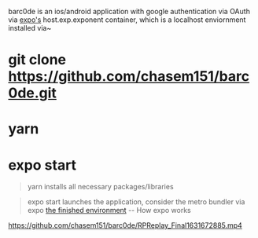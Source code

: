 barc0de is an ios/android application with google authentication via OAuth via [expo's](https://docs.expo.dev/) host.exp.exponent container, which is a localhost enviornment installed via~
# git clone https://github.com/chasem151/barc0de.git
# yarn
# expo start				

> yarn installs all necessary packages/libraries

> expo start launches the application, consider the metro bundler via expo [the finished environment](https://docs.expo.dev/guides/how-expo-works/) -- How expo works

https://github.com/chasem151/barc0de/RPReplay_Final1631672885.mp4
